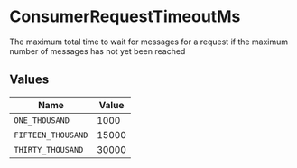 # ConsumerRequestTimeoutMs

The maximum total time to wait for messages for a request if the maximum number of messages has not yet been reached


## Values

| Name               | Value              |
| ------------------ | ------------------ |
| `ONE_THOUSAND`     | 1000               |
| `FIFTEEN_THOUSAND` | 15000              |
| `THIRTY_THOUSAND`  | 30000              |